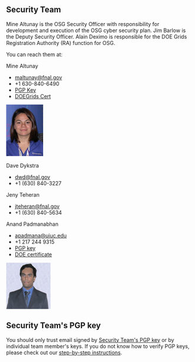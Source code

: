 Security Team
-------------

Mine Altunay is the OSG Security Officer with responsibility for development and execution of the OSG cyber security plan. Jim Barlow is the Deputy Security Officer. Alain Deximo is responsible for the DOE Grids Registration Authority (RA) function for OSG.

You can reach them at:

Mine Altunay
-   maltunay@fnal.gov
-   +1 630-840-6490
-   [PGP Key](https://twiki.grid.iu.edu/bin/edit/MineAltunay_maltunayfnal/gov_0x3C0319E5_pub/Asc?topicparent=Security.SecurityTeamMembers)
-   [DOEGrids Cert](%ATTACHURL%/DOEGrids_2013_Cert_Only)

<img src="docs/img/altunay.jpg" alt="Altunay" width='100' height='139'/>

Dave Dykstra
-   dwd@fnal.gov
-   +1 (630) 840-3227

Jeny Teheran
-   jteheran@fnal.gov
-   +1 (630) 840-5634

Anand Padmanabhan
-   apadmana@uiuc.edu
-   +1 217 244 9315
-   [PGP key](http://www.cigi.uiuc.edu/anand/publickeys/pgp.asc)
-   [DOE certificate](http://www.cigi.uiuc.edu/anand/publickeys/doecert)

<img src="docs/img/AnandPadmanabhan.jpg" alt="Anand" width="120" height="125"/>

Security Team's PGP key
-----------------------

You should only trust email signed by [Security Team's PGP key](https://twiki.grid.iu.edu/twiki/bin/viewfile/Security/SecurityTeamMembers/osg-security-pubkey.asc) or by individual team member's keys. If you do not know how to verify PGP keys, please check out our [step-by-step instructions](https://twiki.grid.iu.edu/bin/view/Documentation/SecureEmail).
